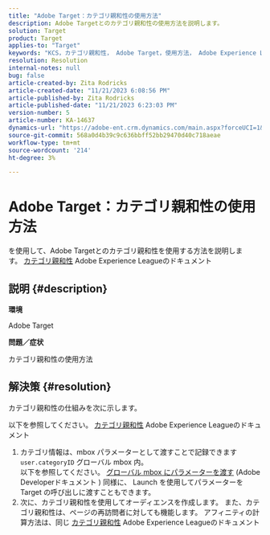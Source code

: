 ```yaml
---
title: "Adobe Target：カテゴリ親和性の使用方法"
description: Adobe Targetとのカテゴリ親和性の使用方法を説明します。
solution: Target
product: Target
applies-to: "Target"
keywords: "KCS，カテゴリ親和性， Adobe Target，使用方法， Adobe Experience League，グローバル mbox"
resolution: Resolution
internal-notes: null
bug: false
article-created-by: Zita Rodricks
article-created-date: "11/21/2023 6:08:56 PM"
article-published-by: Zita Rodricks
article-published-date: "11/21/2023 6:23:03 PM"
version-number: 5
article-number: KA-14637
dynamics-url: "https://adobe-ent.crm.dynamics.com/main.aspx?forceUCI=1&pagetype=entityrecord&etn=knowledgearticle&id=93cf0e04-9988-ee11-8179-6045bd006295"
source-git-commit: 568a0d4b39c9c636bbff52bb29470d40c718aeae
workflow-type: tm+mt
source-wordcount: '214'
ht-degree: 3%

---
```


# Adobe Target：カテゴリ親和性の使用方法


を使用して、Adobe Targetとのカテゴリ親和性を使用する方法を説明します。 [カテゴリ親和性](https://experienceleague.adobe.com/docs/target/using/audiences/visitor-profiles/category-affinity.html?lang=en) Adobe Experience Leagueのドキュメント

## 説明 {#description}


<b>環境</b>

Adobe Target

<b>問題／症状</b>

カテゴリ親和性の使用方法


## 解決策 {#resolution}


カテゴリ親和性の仕組みを次に示します。

以下を参照してください。 [カテゴリ親和性](https://experienceleague.adobe.com/docs/target/using/audiences/visitor-profiles/category-affinity.html?lang=en) Adobe Experience Leagueのドキュメント

1. カテゴリ情報は、mbox パラメーターとして渡すことで記録できます `user.categoryID` グローバル mbox 内。<br>    以下を参照してください。 [グローバル mbox にパラメーターを渡す](https://developer.adobe.com/target/implement/client-side/atjs/global-mbox/pass-parameters-to-global-mbox/?lang=en "クリックでリンク先を開く： https://developer.adobe.com/target/implement/client-side/atjs/global-mbox/pass-parameters-to-global-mbox/?lang=en") (Adobe Developerドキュメント )
同様に、 Launch を使用してパラメーターを Target の呼び出しに渡すこともできます。
2. 次に、カテゴリ親和性を使用してオーディエンスを作成します。    また、カテゴリ親和性は、ページの再訪問者に対しても機能します。
アフィニティの計算方法は、同じ [カテゴリ親和性](https://experienceleague.adobe.com/docs/target/using/audiences/visitor-profiles/category-affinity.html?lang=en) Adobe Experience Leagueのドキュメント

